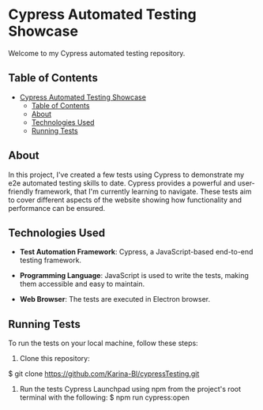 # Cypress Automated Testing Showcase

Welcome to my Cypress automated testing repository. 
## Table of Contents

- [Cypress Automated Testing Showcase](#cypress-automated-testing-showcase)
  - [Table of Contents](#table-of-contents)
  - [About](#about)
  - [Technologies Used](#technologies-used)
  - [Running Tests](#running-tests)

## About

In this project, I've created a few tests using Cypress to demonstrate my e2e automated testing skills to date. Cypress provides a powerful and user-friendly framework, that I'm currently learning to navigate. 
These tests aim to cover different aspects of the website showing how functionality and performance can be ensured.

## Technologies Used

- **Test Automation Framework**: Cypress, a JavaScript-based end-to-end testing framework.
- **Programming Language**: JavaScript is used to write the tests, making them accessible and easy to maintain.

- **Web Browser**: The tests are executed in Electron browser.

## Running Tests

To run the tests on your local machine, follow these steps:

1. Clone this repository:

$ git clone https://github.com/Karina-Bl/cypressTesting.git

1. Run the tests Cypress Launchpad  using npm from the project's root terminal with the following:
$ npm run cypress:open

  
